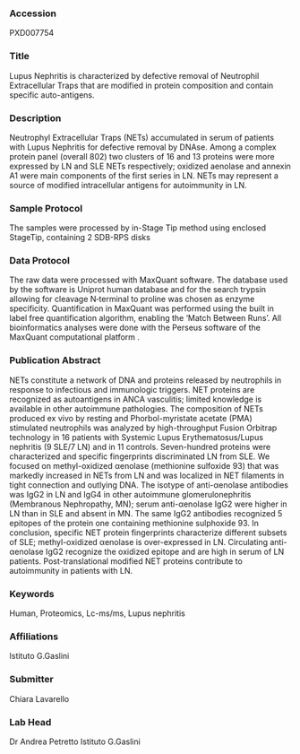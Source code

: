 ### Accession
PXD007754

### Title
Lupus Nephritis is characterized by defective removal of Neutrophil Extracellular Traps that are modified in protein composition  and  contain specific auto-antigens.

### Description
Neutrophyl Extracellular Traps (NETs) accumulated in serum of patients with Lupus Nephritis for defective removal by DNAse. Among a complex protein panel (overall 802) two clusters of 16 and 13 proteins were more expressed by LN and SLE NETs respectively; oxidized aenolase and annexin A1 were main components of the first series in LN. NETs may represent a source of modified intracellular antigens for autoimmunity in LN.

### Sample Protocol
The samples were processed by in-Stage Tip method using enclosed StageTip, containing 2 SDB-RPS disks

### Data Protocol
The raw data were processed with MaxQuant software. The database used by the software is Uniprot human database and for the  search trypsin allowing for cleavage N‐terminal to proline was chosen as enzyme specificity. Quantification in MaxQuant was performed using the built in label free quantification algorithm, enabling the ‘Match Between Runs’. All bioinformatics analyses were done with the Perseus software of the MaxQuant computational platform .

### Publication Abstract
NETs constitute a network of DNA and proteins released by neutrophils in response to infectious and immunologic triggers. NET proteins are recognized as autoantigens in ANCA vasculitis; limited knowledge is available in other autoimmune pathologies. The composition of NETs produced ex vivo by resting and Phorbol-myristate acetate (PMA) stimulated neutrophils was analyzed by high-throughput Fusion Orbitrap technology in 16 patients with Systemic Lupus Erythematosus/Lupus nephritis (9 SLE/7 LN) and in 11 controls. Seven-hundred proteins were characterized and specific fingerprints discriminated LN from SLE. We focused on methyl-oxidized &#x3b1;enolase (methionine sulfoxide 93) that was markedly increased in NETs from LN and was localized in NET filaments in tight connection and outlying DNA. The isotype of anti-&#x3b1;enolase antibodies was IgG2 in LN and IgG4 in other autoimmune glomerulonephritis (Membranous Nephropathy, MN); serum anti-&#x3b1;enolase IgG2 were higher in LN than in SLE and absent in MN. The same IgG2 antibodies recognized 5 epitopes of the protein one containing methionine sulphoxide 93. In conclusion, specific NET protein fingerprints characterize different subsets of SLE; methyl-oxidized &#x3b1;enolase is over-expressed in LN. Circulating anti-&#x3b1;enolase IgG2 recognize the oxidized epitope and are high in serum of LN patients. Post-translational modified NET proteins contribute to autoimmunity in patients with LN.

### Keywords
Human, Proteomics, Lc-ms/ms, Lupus nephritis

### Affiliations
Istituto G.Gaslini

### Submitter
Chiara Lavarello

### Lab Head
Dr Andrea Petretto
Istituto G.Gaslini


